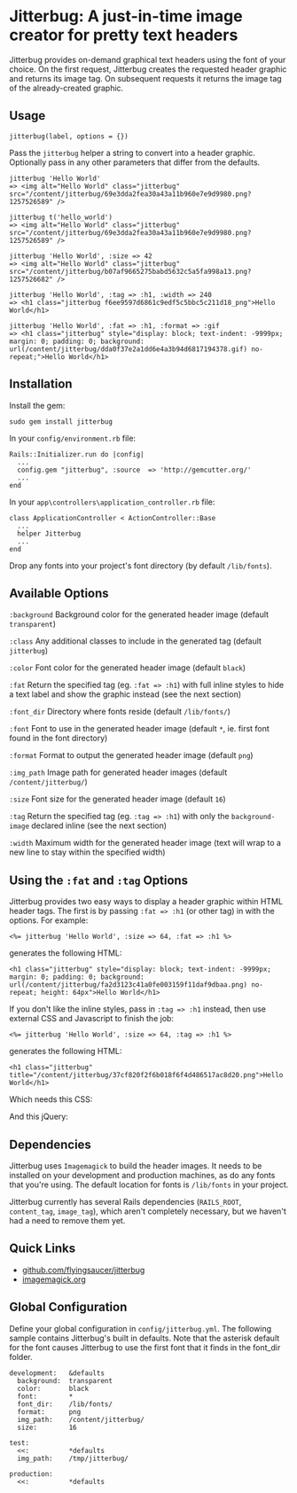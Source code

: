 # Jitterbug: A just-in-time image creator for pretty text headers

Jitterbug provides on-demand graphical text headers using the font of your choice. On the first request, Jitterbug creates the requested header graphic and returns its image tag. On subsequent requests it returns the image tag of the already-created graphic.

## Usage

    jitterbug(label, options = {})
    
Pass the `jitterbug` helper a string to convert into a header graphic. Optionally pass in any other parameters that differ from the defaults.

    jitterbug 'Hello World'
    => <img alt="Hello World" class="jitterbug" src="/content/jitterbug/69e3dda2fea30a43a11b960e7e9d9980.png?1257526589" />

    jitterbug t('hello_world')
    => <img alt="Hello World" class="jitterbug" src="/content/jitterbug/69e3dda2fea30a43a11b960e7e9d9980.png?1257526589" />

    jitterbug 'Hello World', :size => 42
    => <img alt="Hello World" class="jitterbug" src="/content/jitterbug/b07af9665275babd5632c5a5fa998a13.png?1257526682" />

    jitterbug 'Hello World', :tag => :h1, :width => 240
    => <h1 class="jitterbug f6ee9597d6861c9edf5c5bbc5c211d18_png">Hello World</h1>

    jitterbug 'Hello World', :fat => :h1, :format => :gif
    => <h1 class="jitterbug" style="display: block; text-indent: -9999px; margin: 0; padding: 0; background: url(/content/jitterbug/dda0f37e2a1dd6e4a3b94d6817194378.gif) no-repeat;">Hello World</h1>

## Installation

Install the gem:

    sudo gem install jitterbug

In your `config/environment.rb` file:

    Rails::Initializer.run do |config|
      ...
      config.gem "jitterbug", :source  => 'http://gemcutter.org/'
      ...
    end

In your `app\controllers\application_controller.rb` file:

    class ApplicationController < ActionController::Base
      ...
      helper Jitterbug
      ...
    end

Drop any fonts into your project's font directory (by default `/lib/fonts`).
    
## Available Options

`:background` Background color for the generated header image (default `transparent`)

`:class` Any additional classes to include in the generated tag (default `jitterbug`)

`:color` Font color for the generated header image (default `black`)

`:fat` Return the specified tag (eg. `:fat => :h1`) with full inline styles to hide a text label and show the graphic instead (see the next section)

`:font_dir` Directory where fonts reside (default `/lib/fonts/`)

`:font` Font to use in the generated header image (default `*`, ie. first font found in the font directory)

`:format` Format to output the generated header image (default `png`)

`:img_path` Image path for generated header images (default `/content/jitterbug/`)

`:size` Font size for the generated header image (default `16`)

`:tag` Return the specified tag (eg. `:tag => :h1`) with only the `background-image` declared inline (see the next section)

`:width` Maximum width for the generated header image (text will wrap to a new line to stay within the specified width)

## Using the `:fat` and `:tag` Options

Jitterbug provides two easy ways to display a header graphic within HTML header tags. The first is by passing `:fat => :h1` (or other tag) in with the options. For example:

    <%= jitterbug 'Hello World', :size => 64, :fat => :h1 %>

generates the following HTML:

    <h1 class="jitterbug" style="display: block; text-indent: -9999px; margin: 0; padding: 0; background: url(/content/jitterbug/fa2d3123c41a0fe003159f11daf9dbaa.png) no-repeat; height: 64px">Hello World</h1>
    
If you don't like the inline styles, pass in `:tag => :h1` instead, then use external CSS and Javascript to finish the job:

    <%= jitterbug 'Hello World', :size => 64, :tag => :h1 %>

generates the following HTML:

    <h1 class="jitterbug" title="/content/jitterbug/37cf820f2f6b018f6f4d486517ac8d20.png">Hello World</h1>

Which needs this CSS:


And this jQuery:



## Dependencies

Jitterbug uses `Imagemagick` to build the header images. It needs to be installed on your development and production machines, as do any fonts that you're using. The default location for fonts is `/lib/fonts` in your project.

Jitterbug currently has several Rails dependencies (`RAILS_ROOT`, `content_tag`, `image_tag`), which aren't completely necessary, but we haven't had a need to remove them yet.

## Quick Links

 * [github.com/flyingsaucer/jitterbug](http://github.com/flyingsaucer/jitterbug)
 * [imagemagick.org](http://www.imagemagick.org/script/index.php)

## Global Configuration

Define your global configuration in `config/jitterbug.yml`. The following sample contains Jitterbug's built in defaults. Note that the asterisk default for the font causes Jitterbug to use the first font that it finds in the font_dir folder.

    development:   &defaults
      background:  transparent
      color:       black
      font:        *
      font_dir:    /lib/fonts/
      format:      png
      img_path:    /content/jitterbug/
      size:        16

    test:
      <<:          *defaults
      img_path:    /tmp/jitterbug/

    production:
      <<:          *defaults